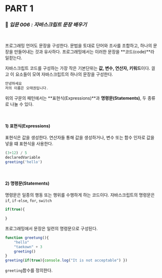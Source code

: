 # PART 1

###  :pencil: ***입문 006 :  자바스크립트 문장 배우기***

<br>

프로그래밍 언어도 문장을 구성한다. 문법을 토대로 단어와 조사를 조합하고, 하나의 문장을 만들어내는 것과 유사하다.  프로그래밍에서는 이러한 문장을 **코드(code)**라 일컫는다. 

자바스크립트 코드를 구성하는 가장 작은 기본단위는 **값, 변수, 연산자, 키워드**이다. 긜고 이 요소들이 모여 자바스크립트의 하나의 문장을 구성한다.

```javascript
안녕하세요
저의 이름은 오태권입니다.
```

위의 구문의 패턴에서는 **표현식(Expressions)**과 **명령문(Statements)**, 두 종류로 나눌 수 있다.

<br>

#### 1) 표현식(Expressions)

표현식은 값을 생성한다. 연산자들 통해 값을 생성하거나, 변수 또는 함수 인자로 값을 넣을 떄 표현식을 사용한다.

```javascript
(3+12) / 5
declaredVariable
greeting('hello')
```

<br>

#### 2) 명령문(Statements)

명령문은 일종의 행동 또는 행위를 수행하게 하는 코드이다. 자바스크립트의 명령문은 `if`, `if-else`, `for`, `switch`

```javascript
if(true){
    
}
```

프로그래밍에서 문장은 일련의 명령문으로 구성된다. 

```javascript
function greetung(){
    "hello"
    "taekown" + 3
    greeting()
}
greeting(if(true){console.log("It is not acceptable") })
```

`greeting`함수를 정의한다. 

